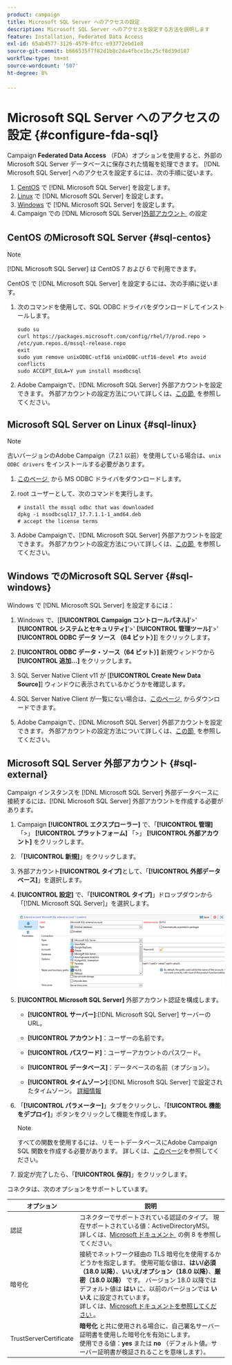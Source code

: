 ```yaml
---
product: campaign
title: Microsoft SQL Server へのアクセスの設定
description: Microsoft SQL Server へのアクセスを設定する方法を説明します
feature: Installation, Federated Data Access
exl-id: 65ab4577-3126-4579-8fcc-e93772ebd1e8
source-git-commit: b666535f7f82d1b8c2da4fbce1bc25cf8d39d187
workflow-type: tm+mt
source-wordcount: '507'
ht-degree: 8%

---
```


# Microsoft SQL Server へのアクセスの設定 {#configure-fda-sql}



Campaign **Federated Data Access** （FDA）オプションを使用すると、外部のMicrosoft SQL Server データベースに保存された情報を処理できます。 [!DNL Microsoft SQL Server] へのアクセスを設定するには、次の手順に従います。

1. [CentOS](#sql-centos) で [!DNL Microsoft SQL Server] を設定します。
1. [Linux](#sql-linux) で [!DNL Microsoft SQL Server] を設定します。
1. [Windows](#sql-windows) で [!DNL Microsoft SQL Server] を設定します。
1. Campaign での [!DNL Microsoft SQL Server][&#x200B; 外部アカウント &#x200B;](#sql-external) の設定

## CentOS のMicrosoft SQL Server {#sql-centos}

>[!NOTE]
>
> [!DNL Microsoft SQL Server] は CentOS 7 および 6 で利用できます。

CentOS で [!DNL Microsoft SQL Server] を設定するには、次の手順に従います。

1. 次のコマンドを使用して、SQL ODBC ドライバをダウンロードしてインストールします。

   ```
   sudo su
   curl https://packages.microsoft.com/config/rhel/7/prod.repo > /etc/yum.repos.d/mssql-release.repo
   exit
   sudo yum remove unixODBC-utf16 unixODBC-utf16-devel #to avoid conflicts
   sudo ACCEPT_EULA=Y yum install msodbcsql
   ```

1. Adobe Campaignで、[!DNL Microsoft SQL Server] 外部アカウントを設定できます。 外部アカウントの設定方法について詳しくは、[&#x200B; この節 &#x200B;](#sql-external) を参照してください。

## Microsoft SQL Server on Linux {#sql-linux}

>[!NOTE]
>
> 古いバージョンのAdobe Campaign（7.2.1 以前）を使用している場合は、`unix ODBC drivers` をインストールする必要があります。

1. [&#x200B; このページ &#x200B;](https://packages.microsoft.com/ubuntu/16.04/prod/pool/main/m/msodbcsql17/) から MS ODBC ドライバをダウンロードします。

1. root ユーザーとして、次のコマンドを実行します。

   ```
   # install the mssql odbc that was downloaded
   dpkg -i msodbcsql17_17.7.1.1-1_amd64.deb
   # accept the license terms
   ```

1. Adobe Campaignで、[!DNL Microsoft SQL Server] 外部アカウントを設定できます。 外部アカウントの設定方法について詳しくは、[&#x200B; この節 &#x200B;](#sql-external) を参照してください。

## Windows でのMicrosoft SQL Server {#sql-windows}

Windows で [!DNL Microsoft SQL Server] を設定するには：

1. Windows で、[**[!UICONTROL Campaign コントロールパネル]**&#39;>&#39; **[!UICONTROL システムとセキュリティ]**&#39;>&#39; **[!UICONTROL 管理ツール]**&#39;>&#39; **[!UICONTROL ODBC データ ソース （64 ビット）]**] をクリックします。

1. **[!UICONTROL ODBC データ・ソース（64 ビット）]** 新規ウィンドウから **[!UICONTROL 追加…]** をクリックします。

1. SQL Server Native Client v11 が [**[!UICONTROL Create New Data Source]**] ウィンドウに表示されているかどうかを確認します。

1. SQL Server Native Client が一覧にない場合は、[&#x200B; このページ &#x200B;](https://www.microsoft.com/en-my/download/details.aspx?id=36434) からダウンロードできます。

1. Adobe Campaignで、[!DNL Microsoft SQL Server] 外部アカウントを設定できます。 外部アカウントの設定方法について詳しくは、[&#x200B; この節 &#x200B;](#sql-external) を参照してください。

## Microsoft SQL Server 外部アカウント {#sql-external}

Campaign インスタンスを [!DNL Microsoft SQL Server] 外部データベースに接続するには、[!DNL Microsoft SQL Server] 外部アカウントを作成する必要があります。

1. Campaign **[!UICONTROL エクスプローラー]** で、「**[!UICONTROL 管理]** 「>」 **[!UICONTROL プラットフォーム]** 「>」 **[!UICONTROL 外部アカウント]** をクリックします。

1. 「**[!UICONTROL 新規]**」をクリックします。

1. 外部アカウント&#x200B;**[!UICONTROL タイプ]**&#x200B;として、「**[!UICONTROL 外部データベース]**」を選択します。

1. **[!UICONTROL 設定]** で、「**[!UICONTROL タイプ]**」ドロップダウンから「[!DNL Microsoft SQL Server]」を選択します。

   ![](assets/sql.png)

1. **[!UICONTROL Microsoft SQL Server]** 外部アカウント認証を構成します。

   * **[!UICONTROL サーバー]**:[!DNL Microsoft SQL Server] サーバーの URL。

   * **[!UICONTROL アカウント]**：ユーザーの名前です。

   * **[!UICONTROL パスワード]**：ユーザーアカウントのパスワード。

   * **[!UICONTROL データベース]**：データベースの名前（オプション）。

   * **[!UICONTROL タイムゾーン]**:[!DNL Microsoft SQL Server] で設定されたタイムゾーン。 [詳細情報](https://docs.microsoft.com/en-us/sql/t-sql/functions/current-timezone-transact-sql?view=sql-server-ver15)

1. 「**[!UICONTROL パラメーター]**」タブをクリックし、「**[!UICONTROL 機能をデプロイ]**」ボタンをクリックして機能を作成します。

   >[!NOTE]
   >
   >すべての関数を使用するには、リモートデータベースにAdobe Campaign SQL 関数を作成する必要があります。 詳しくは、[このページ](../../configuration/using/adding-additional-sql-functions.md)を参照してください。

1. 設定が完了したら、「**[!UICONTROL 保存]**」をクリックします。

コネクタは、次のオプションをサポートしています。

| オプション | 説明 |
|---|---|
| 認証 | コネクターでサポートされている認証のタイプ。 現在サポートされている値：ActiveDirectoryMSI。 <br> 詳しくは、[Microsoft ドキュメント &#x200B;](https://docs.microsoft.com/en-us/sql/connect/odbc/using-azure-active-directory?view=sql-server-ver15#example-connection-strings) の例 8 を参照してください。 |
| 暗号化 | 接続でネットワーク経由の TLS 暗号化を使用するかどうかを指定します。 使用可能な値は、**はい/必須（18.0 以降）**、**いいえ/オプション（18.0 以降）**、**厳密（18.0 以降）** です。 バージョン 18.0 以降ではデフォルト値は **はい** に、以前のバージョンでは **いいえ** に設定されています。 <br> 詳しくは、[Microsoft ドキュメントを参照してください &#x200B;](https://docs.microsoft.com/en-us/sql/connect/odbc/dsn-connection-string-attribute?view=azure-sqldw-latest#encrypt)。 |
| TrustServerCertificate | **暗号化** と共に使用される場合に、自己署名サーバー証明書を使用した暗号化を有効にします。 <br> 使用できる値：**yes** または **no** （デフォルト値。サーバー証明書が検証されることを意味します）。 |
